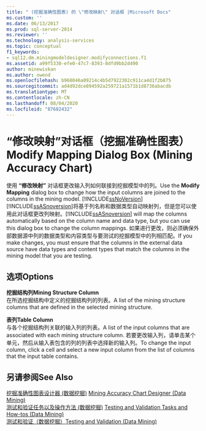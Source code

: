 ```yaml
---
title: " (挖掘准确性图表) 的 \"修改映射\" 对话框 |Microsoft Docs"
ms.custom: ''
ms.date: 06/13/2017
ms.prod: sql-server-2014
ms.reviewer: ''
ms.technology: analysis-services
ms.topic: conceptual
f1_keywords:
- sql12.dm.miningmodeldesigner.modifyconnections.f1
ms.assetid: a99f5330-efe0-47c7-8393-8dfd9bb2d490
author: minewiskan
ms.author: owend
ms.openlocfilehash: b968046a09214c4b5d7922302c911ca4d1f2b875
ms.sourcegitcommit: ad4d92dce894592a259721a1571b1d8736abacdb
ms.translationtype: MT
ms.contentlocale: zh-CN
ms.lasthandoff: 08/04/2020
ms.locfileid: "87682432"
---
```

# <a name="modify-mapping-dialog-box-mining-accuracy-chart"></a><span data-ttu-id="9ade9-102">“修改映射”对话框（挖掘准确性图表）</span><span class="sxs-lookup"><span data-stu-id="9ade9-102">Modify Mapping Dialog Box (Mining Accuracy Chart)</span></span>
  <span data-ttu-id="9ade9-103">使用 **“修改映射”** 对话框更改输入列如何联接到挖掘模型中的列。</span><span class="sxs-lookup"><span data-stu-id="9ade9-103">Use the **Modify Mapping** dialog box to change how the input columns are joined to the columns in the mining model.</span></span> [!INCLUDE[ssNoVersion](../includes/ssnoversion-md.md)]<span data-ttu-id="9ade9-104">[!INCLUDE[ssASnoversion](../includes/ssasnoversion-md.md)]将基于列名称和数据类型自动映射列，但是您可以使用此对话框更改列映射。</span><span class="sxs-lookup"><span data-stu-id="9ade9-104">[!INCLUDE[ssASnoversion](../includes/ssasnoversion-md.md)] will map the columns automatically based on the column name and data type, but you can use this dialog box to change the column mappings.</span></span> <span data-ttu-id="9ade9-105">如果进行更改，则必须确保外部数据源中列的数据类型和内容类型与要测试的挖掘模型中的列相匹配。</span><span class="sxs-lookup"><span data-stu-id="9ade9-105">If you make changes, you must ensure that the columns in the external data source have data types and content types that match the columns in the mining model that you are testing.</span></span>  
  
## <a name="options"></a><span data-ttu-id="9ade9-106">选项</span><span class="sxs-lookup"><span data-stu-id="9ade9-106">Options</span></span>  
 <span data-ttu-id="9ade9-107">**挖掘结构列**</span><span class="sxs-lookup"><span data-stu-id="9ade9-107">**Mining Structure Column**</span></span>  
 <span data-ttu-id="9ade9-108">在所选挖掘结构中定义的挖掘结构列的列表。</span><span class="sxs-lookup"><span data-stu-id="9ade9-108">A list of the mining structure columns that are defined in the selected mining structure.</span></span>  
  
 <span data-ttu-id="9ade9-109">**表列**</span><span class="sxs-lookup"><span data-stu-id="9ade9-109">**Table Column**</span></span>  
 <span data-ttu-id="9ade9-110">与各个挖掘结构列关联的输入列的列表。</span><span class="sxs-lookup"><span data-stu-id="9ade9-110">A list of the input columns that are associated with each mining structure column.</span></span> <span data-ttu-id="9ade9-111">若要更改输入列，请单击某个单元，然后从输入表包含的列的列表中选择新的输入列。</span><span class="sxs-lookup"><span data-stu-id="9ade9-111">To change the input column, click a cell and select a new input column from the list of columns that the input table contains.</span></span>  
  
## <a name="see-also"></a><span data-ttu-id="9ade9-112">另请参阅</span><span class="sxs-lookup"><span data-stu-id="9ade9-112">See Also</span></span>  
 <span data-ttu-id="9ade9-113">[挖掘准确性图表设计器 &#40;数据挖掘&#41;](mining-accuracy-chart-designer-data-mining.md) </span><span class="sxs-lookup"><span data-stu-id="9ade9-113">[Mining Accuracy Chart Designer &#40;Data Mining&#41;](mining-accuracy-chart-designer-data-mining.md) </span></span>  
 <span data-ttu-id="9ade9-114">[测试和验证任务以及操作方法 &#40;数据挖掘&#41;](data-mining/testing-and-validation-tasks-and-how-tos-data-mining.md) </span><span class="sxs-lookup"><span data-stu-id="9ade9-114">[Testing and Validation Tasks and How-tos &#40;Data Mining&#41;](data-mining/testing-and-validation-tasks-and-how-tos-data-mining.md) </span></span>  
 [<span data-ttu-id="9ade9-115">测试和验证（数据挖掘）</span><span class="sxs-lookup"><span data-stu-id="9ade9-115">Testing and Validation &#40;Data Mining&#41;</span></span>](data-mining/testing-and-validation-data-mining.md)  
  
  
